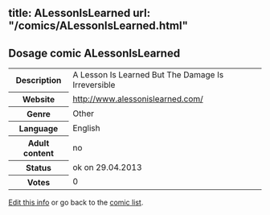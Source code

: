 title: ALessonIsLearned
url: "/comics/ALessonIsLearned.html"
---
Dosage comic ALessonIsLearned
-----------------------------------------

<p id="msg"></p>
<script type="text/javascript">
if (window.location.search === '?edit_info_mail=sent_ok') {
  var elem = document.getElementById("msg");
  elem.innerHTML = 'Edited information sucessfully sent.';
  elem.className = 'ok';
}
</script>
<table class="comicinfo">
<tr>
<th>Description</th><td>A Lesson Is Learned But The Damage Is Irreversible</td>
</tr>
<tr>
<th>Website</th><td><a href="http://www.alessonislearned.com/">http://www.alessonislearned.com/</a></td>
</tr>
<tr>
<th>Genre</th><td>Other</td>
</tr>
<tr>
<th>Language</th><td>English</td>
</tr>
<tr>
<th>Adult content</th><td>no</td>
</tr>
<tr>
<th>Status</th><td>ok on 29.04.2013</td>
</tr>
<tr>
<th>Votes</th><td>0</td>
</tr>
</table>

[Edit this info](ALessonIsLearned_edit.html) or go back to the [comic list](../comic-index.html).
